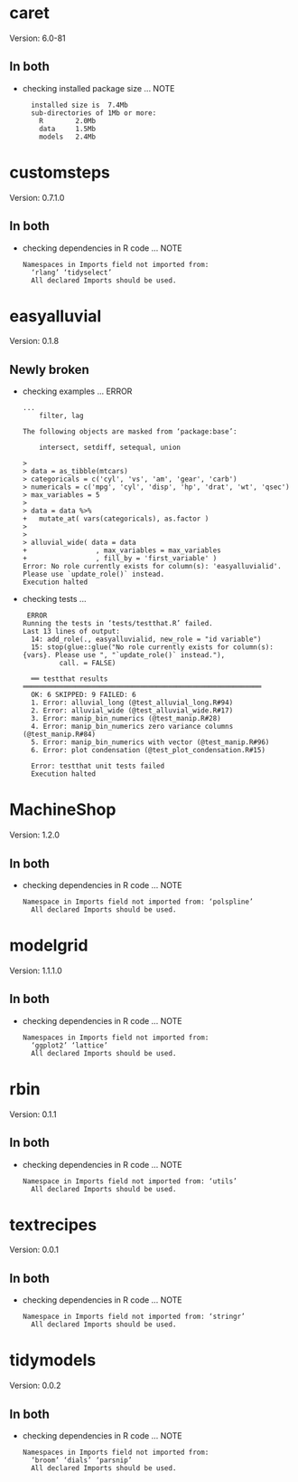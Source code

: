 # caret

Version: 6.0-81

## In both

*   checking installed package size ... NOTE
    ```
      installed size is  7.4Mb
      sub-directories of 1Mb or more:
        R        2.0Mb
        data     1.5Mb
        models   2.4Mb
    ```

# customsteps

Version: 0.7.1.0

## In both

*   checking dependencies in R code ... NOTE
    ```
    Namespaces in Imports field not imported from:
      ‘rlang’ ‘tidyselect’
      All declared Imports should be used.
    ```

# easyalluvial

Version: 0.1.8

## Newly broken

*   checking examples ... ERROR
    ```
    ...
        filter, lag
    
    The following objects are masked from ‘package:base’:
    
        intersect, setdiff, setequal, union
    
    > 
    > data = as_tibble(mtcars)
    > categoricals = c('cyl', 'vs', 'am', 'gear', 'carb')
    > numericals = c('mpg', 'cyl', 'disp', 'hp', 'drat', 'wt', 'qsec')
    > max_variables = 5
    > 
    > data = data %>%
    +   mutate_at( vars(categoricals), as.factor )
    > 
    > 
    > alluvial_wide( data = data
    +                 , max_variables = max_variables
    +                 , fill_by = 'first_variable' )
    Error: No role currently exists for column(s): 'easyalluvialid'. Please use `update_role()` instead.
    Execution halted
    ```

*   checking tests ...
    ```
     ERROR
    Running the tests in ‘tests/testthat.R’ failed.
    Last 13 lines of output:
      14: add_role(., easyalluvialid, new_role = "id variable")
      15: stop(glue::glue("No role currently exists for column(s): {vars}. Please use ", "`update_role()` instead."), 
             call. = FALSE)
      
      ══ testthat results  ═══════════════════════════════════════════════════════════
      OK: 6 SKIPPED: 9 FAILED: 6
      1. Error: alluvial_long (@test_alluvial_long.R#94) 
      2. Error: alluvial_wide (@test_alluvial_wide.R#17) 
      3. Error: manip_bin_numerics (@test_manip.R#28) 
      4. Error: manip_bin_numerics zero variance columns (@test_manip.R#84) 
      5. Error: manip_bin_numerics with vector (@test_manip.R#96) 
      6. Error: plot condensation (@test_plot_condensation.R#15) 
      
      Error: testthat unit tests failed
      Execution halted
    ```

# MachineShop

Version: 1.2.0

## In both

*   checking dependencies in R code ... NOTE
    ```
    Namespace in Imports field not imported from: ‘polspline’
      All declared Imports should be used.
    ```

# modelgrid

Version: 1.1.1.0

## In both

*   checking dependencies in R code ... NOTE
    ```
    Namespaces in Imports field not imported from:
      ‘ggplot2’ ‘lattice’
      All declared Imports should be used.
    ```

# rbin

Version: 0.1.1

## In both

*   checking dependencies in R code ... NOTE
    ```
    Namespace in Imports field not imported from: ‘utils’
      All declared Imports should be used.
    ```

# textrecipes

Version: 0.0.1

## In both

*   checking dependencies in R code ... NOTE
    ```
    Namespace in Imports field not imported from: ‘stringr’
      All declared Imports should be used.
    ```

# tidymodels

Version: 0.0.2

## In both

*   checking dependencies in R code ... NOTE
    ```
    Namespaces in Imports field not imported from:
      ‘broom’ ‘dials’ ‘parsnip’
      All declared Imports should be used.
    ```

